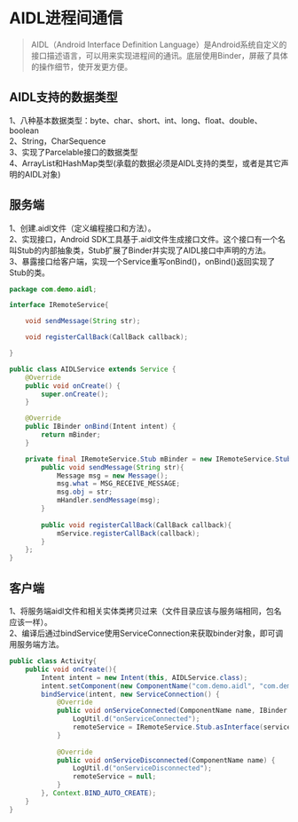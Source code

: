 # AIDL进程间通信

> AIDL（Android Interface Definition Language）是Android系统自定义的接口描述语言，可以用来实现进程间的通讯。底层使用Binder，屏蔽了具体的操作细节，使开发更方便。

## AIDL支持的数据类型

1、八种基本数据类型：byte、char、short、int、long、float、double、boolean  
2、String，CharSequence  
3、实现了Parcelable接口的数据类型  
4、ArrayList和HashMap类型(承载的数据必须是AIDL支持的类型，或者是其它声明的AIDL对象)  

## 服务端

1、创建.aidl文件（定义编程接口和方法）。  
2、实现接口，Android SDK工具基于.aidl文件生成接口文件。这个接口有一个名叫Stub的内部抽象类，Stub扩展了Binder并实现了AIDL接口中声明的方法。  
3、暴露接口给客户端，实现一个Service重写onBind()，onBind()返回实现了Stub的类。

```java
package com.demo.aidl;

interface IRemoteService{

    void sendMessage(String str);

    void registerCallBack(CallBack callback);

}
```

```java
public class AIDLService extends Service {
    @Override
    public void onCreate() {
        super.onCreate();
    }

    @Override
    public IBinder onBind(Intent intent) {
        return mBinder;
    }

    private final IRemoteService.Stub mBinder = new IRemoteService.Stub(){
		public void sendMessage(String str){
			Message msg = new Message();
			msg.what = MSG_RECEIVE_MESSAGE;
			msg.obj = str;
			mHandler.sendMessage(msg);
		}
	    
	    public void registerCallBack(CallBack callback){
	    	mService.registerCallBack(callback);
	    }
	};
}
```

## 客户端

1、将服务端aidl文件和相关实体类拷贝过来（文件目录应该与服务端相同，包名应该一样）。  
2、编译后通过bindService使用ServiceConnection来获取binder对象，即可调用服务端方法。  
```java
public class Activity{
    public void onCreate(){
        Intent intent = new Intent(this, AIDLService.class);
        intent.setComponent(new ComponentName("com.demo.aidl", "com.demo.aidl.AIDLService"));
        bindService(intent, new ServiceConnection() {
            @Override
            public void onServiceConnected(ComponentName name, IBinder service) {
                LogUtil.d("onServiceConnected");
                remoteService = IRemoteService.Stub.asInterface(service);
            }
        
            @Override
            public void onServiceDisconnected(ComponentName name) {
                LogUtil.d("onServiceDisconnected");
                remoteService = null;
            }
        }, Context.BIND_AUTO_CREATE);
    }
}
```